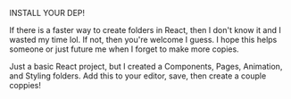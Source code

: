 INSTALL YOUR DEP!

If there is a faster way to create folders in React, then I don't know it and I wasted my time lol. If not, then you're welcome I guess. I hope this helps someone or just future me when I forget to make more copies.

Just a basic React project, but I created a Components, Pages, Animation, and Styling folders. Add this to your editor, save, then create a couple coppies!
